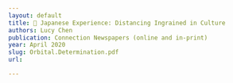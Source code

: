 ```yaml
---
layout: default
title: 🔬 Japanese Experience: Distancing Ingrained in Culture
authors: Lucy Chen
publication: Connection Newspapers (online and in-print)
year: April 2020
slug: Orbital.Determination.pdf
url:

---
```

